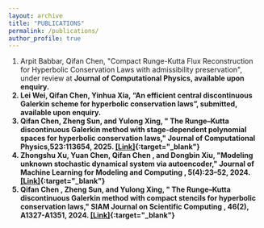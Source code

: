 ```yaml
---
layout: archive
title: "PUBLICATIONS"
permalink: /publications/
author_profile: true
---
```


1. Arpit Babbar, Qifan Chen, "Compact Runge-Kutta Flux Reconstruction for Hyperbolic Conservation Laws with admissibility preservation", under review at <b>Journal of Computational Physics<b>, available upon enquiry.<br>
2. Lei Wei, Qifan Chen, Yinhua Xia, “An efficient central discontinuous Galerkin scheme for hyperbolic conservation laws”, submitted, available upon enquiry.<br>
3. Qifan Chen, Zheng Sun, and Yulong Xing, " The Runge–Kutta discontinuous Galerkin method with stage-dependent polynomial spaces for hyperbolic conservation laws," <b> Journal of Computational Physics<b>,523:113654, 2025.  [[Link]](https://www.sciencedirect.com/science/article/abs/pii/S0021999124009021){:target="_blank"}<br>
4. Zhongshu Xu, Yuan Chen,  Qifan Chen , and Dongbin Xiu, "Modeling unknown stochastic dynamical system via autoencoder," <b>Journal of Machine Learning for Modeling and Computing<b> ,  5(4):23–52, 2024.  [[Link]](https://www.dl.begellhouse.com/journals/558048804a15188a,7dd2ba1c3481309f,1fa59aa90d1bc10a.html){:target="_blank"}<br>
5. Qifan Chen , Zheng Sun, and Yulong Xing, " The Runge–Kutta discontinuous Galerkin method with compact stencils for hyperbolic conservation laws,"  <b>SIAM Journal on Scientific Computing<b> , 46(2), A1327-A1351, 2024.  [[Link]](https://epubs.siam.org/doi/abs/10.1137/23M158629X){:target="_blank"}<br>
 
